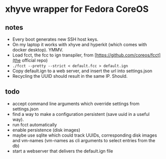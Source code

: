 # xhyve wrapper for Fedora CoreOS

## notes

- Every boot generates new SSH host keys.
- On my laptop it works with xhyve and hyperkit (which comes with docker desktop). YMMV.
- Load fcct, the fcc to ign transpiler, from [https://github.com/coreos/fcct](the official repo)
- `./fcct --pretty --strict < default.fcc > default.ign`
- Copy default.ign to a web server, and insert the url into settings.json
- Recycling the UUID should result in the same IP. Should.

## todo

- accept command line arguments which override settings from settings.json
- find a way to make a configuration persistent (save uuid in a useful way).
- run fcct automatically
- enable persistence (disk images)
- maybe use sqlite which could track UUIDs, corresponding disk images and vm-names (vm-names as cli arguments to select entries from the db)
- start a webserver that delivers the default.ign file
